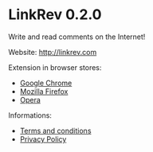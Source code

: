 # LinkRev 0.2.0
Write and read comments on the Internet!

Website: http://linkrev.com

Extension in browser stores:
- [Google Chrome](https://chrome.google.com/webstore/detail/linkrev/nijpdaiknkbfbnepppnmbbhlhdahblpm?hl=el)
- [Mozilla Firefox](https://addons.mozilla.org/pl/firefox/addon/linkrev/)
- [Opera](https://addons.opera.com/pl/extensions/details/linkrev/?display=pl)

Informations: 
- [Terms and conditions](https://linkrev.com/en/TermsAndConditions)
- [Privacy Policy](https://linkrev.com/en/PrivacyPolicy)